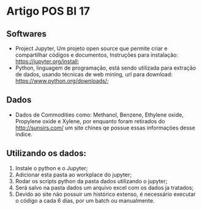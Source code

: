 # Artigo POS BI 17

## Softwares
* Project Jupyter, Um projeto open source que permite criar e compartilhar códigos e documentos, Instruções para instalação: https://jupyter.org/install;
* Python, linguagem de programação, está sendo utilizada para extração de dados, usando técnicas de web mining, url para download: https://www.python.org/downloads/;

## Dados
* Dados de Commodities como: Methanol, Benzene, Ethylene oxide, Propylene oxide e Xylene, por enquanto foram retirados do http://sunsirs.com/ um site chines qe possue essas informações desse indice. 

## Utilizando os dados:
1. Instale o python e o Jupyter;
2. Adicionar esta pasta ao workplace do jupyter;
3. Rodar os scripts python da pasta dados utilizando o jupyter;
4. Será salvo na pasta dados um arquivo excel com os dados ja tratados;
5. Devido ao site não possuir um histórico extenso, é necessário executar o código a cada 6 dias, por um batch ou manualmente.
